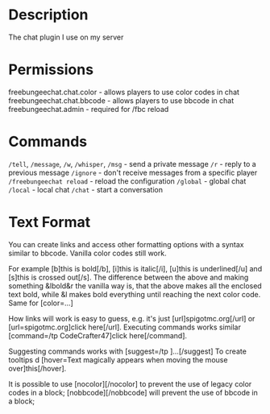 Description
===========

The chat plugin I use on my server

Permissions
===========

freebungeechat.chat.color - allows players to use color codes in chat
freebungeechat.chat.bbcode - allows players to use bbcode in chat
freebungeechat.admin - required for /fbc reload

Commands
========

`/tell`, `/message`, `/w`, `/whisper`, `/msg` - send a private message
`/r` - reply to a previous message
`/ignore` - don't receive messages from a specific player
`/freebungeechat reload` - reload the configuration
`/global` - global chat
`/local` - local chat
`/chat` - start a conversation

Text Format
===========

You can create links and access other formatting options with a syntax similar to bbcode. Vanilla color codes still work.

For example [b]this is bold[/b], [i]this is italic[/i], [u]this is underlined[/u] and [s]this is crossed out[/s].
The difference between the above and making something &lbold&r the vanilla way is, that the above makes all the enclosed
text bold, while &l makes bold everything until reaching the next color code.
Same for [color=...]

How links will work is easy to guess, e.g. it's just [url]spigotmc.org[/url] or [url=spigotmc.org]click here[/url].
Executing commands works similar [command=/tp CodeCrafter47]click here[/command].

Suggesting commands works with [suggest=/tp ]...[/suggest]
To create tooltips d [hover=Text magically appears when moving the mouse over]this[/hover].

It is possible to use [nocolor][/nocolor] to prevent the use of legacy color codes in a block;
[nobbcode][/nobbcode] will prevent the use of bbcode in a block;